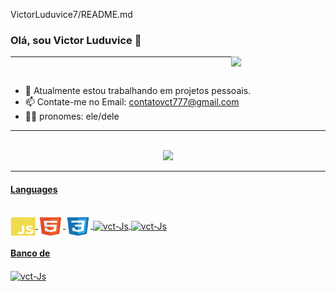 VictorLuduvice7/README.md

<h3> Olá, sou Victor Luduvice 👋</h3>

 <img src="https://i.pinimg.com/originals/c9/9e/35/c99e353f761d318322c853c03ebcf21b.gif" width="30%" align="right" display="flex"/>
 <hr>
</br>

 - 🌸 Atualmente estou trabalhando em projetos pessoais.
- 📫 Contate-me no Email: contatovct777@gmail.com
- 🐱‍👤 pronomes: ele/dele

 <hr>
</br>

 <div align="center">
  <a href="https://github.com/VictorLuduvice7">
   <img style="width: 400px;"src="https://github-readme-stats.vercel.app/api/top-langs/?username=VictorLuduvice7&layout=compact&theme=dark"/>
   </div> 

<tr>
 <hr>
 
#### Languages

<div style="display: inline_block"><br>
  <img align="center" alt="vct-Js" height="30" width="40" src="https://raw.githubusercontent.com/devicons/devicon/master/icons/javascript/javascript-plain.svg">
  <img align="center" alt="vct-HTML" height="30" width="40" src="https://raw.githubusercontent.com/devicons/devicon/master/icons/html5/html5-original.svg">
  <img align="center" alt="vct-CSS" height="30" width="40" src="https://raw.githubusercontent.com/devicons/devicon/master/icons/css3/css3-original.svg">
    <img align="center" alt="vct-Js" height="30" width="40"
   src="https://cdn.jsdelivr.net/gh/devicons/devicon/icons/nodejs/nodejs-original.svg" />
   <img align="center" alt="vct-Js" height="30" width="40"
   src="https://cdn.jsdelivr.net/gh/devicons/devicon/icons/nestjs/nestjs-plain.svg" />

   #### Banco de 
   <img align="center" alt="vct-Js" height="30" width="40"
src="https://cdn.jsdelivr.net/gh/devicons/devicon/icons/mongodb/mongodb-original.svg" />


 
 
